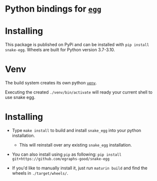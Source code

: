 # Python bindings for [`egg`](https://github.com/egraphs-good/egg)


# Installing

This package is published on PyPi and can be installed with `pip install snake-egg`.
Wheels are built for Python version 3.7-3.10.

# Venv

The build system creates its own python
[`venv`](https://docs.python.org/3/library/venv.html).

Executing the created `./venv/bin/activate` will ready your current shell to
use snake egg.


# Installing

- Type `make install` to build and install `snake_egg` into your python installation.
  - This will reinstall over any existing `snake_egg` installation.

- You can also install using `pip` as following:
`pip install git+https://github.com/egraphs-good/snake-egg`

- If you'd like to manually install it,
  just run `maturin build` and find the wheels in `./target/wheels/`.
